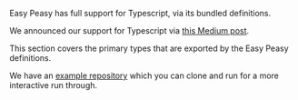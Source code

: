 Easy Peasy has full support for Typescript, via its bundled definitions.

We announced our support for Typescript via [this Medium post](https://medium.com/@ctrlplusb/easy-typed-state-in-react-with-hooks-and-typescript-eacd32901f05).

This section covers the primary types that are exported by the Easy Peasy definitions.

We have an [example repository](https://github.com/ctrlplusb/easy-peasy-typescript) which you can clone and run for a more interactive run through.